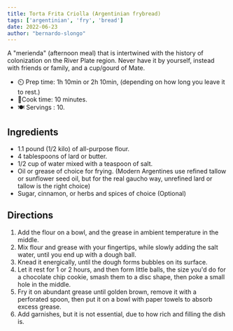 ```yaml
---
title: Torta Frita Criolla (Argentinian frybread)
tags: ['argentinian', 'fry', 'bread']
date: 2022-06-23
author: "bernardo-slongo"
---
```


A "merienda" (afternoon meal) that is intertwined with the history of colonization on the River Plate region. Never have
it by yourself, instead with friends or family, and a cup/gourd of Mate.

- ⏲️ Prep time: 1h 10min or 2h 10min, (depending on how long you leave it to rest.)
- 🍳Cook time: 10 minutes.
- 🍽️ Servings : 10.

## Ingredients

- 1.1 pound (1/2 kilo) of all-purpose flour.
- 4 tablespoons of lard or butter.
- 1/2 cup of water mixed with a teaspoon of salt.
- Oil or grease of choice for frying. (Modern Argentines use refined tallow or sunflower seed oil, but for the real
  gaucho way, unrefined lard or tallow is the right choice)
- Sugar, cinnamon, or herbs and spices of choice (Optional)

## Directions

1. Add the flour on a bowl, and the grease in ambient temperature in the middle.
2. Mix flour and grease with your fingertips, while slowly adding the salt water, until you end up with a dough ball.
3. Knead it energically, until the dough forms bubbles on its surface.
4. Let it rest for 1 or 2 hours, and then form little balls, the size you'd do for a chocolate chip cookie, smash them
   to a disc shape, then poke a small hole in the middle.
5. Fry it on abundant grease until golden brown, remove it with a perforated spoon, then put it on a bowl with paper
   towels to absorb excess grease.
6. Add garnishes, but it is not essential, due to how rich and filling the dish is. 
